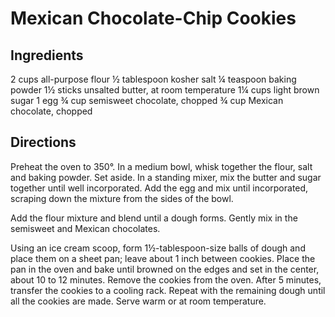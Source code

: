 # Mexican Chocolate-Chip Cookies

## Ingredients
2 cups all-purpose flour
½ tablespoon kosher salt
¼ teaspoon baking powder
1½ sticks unsalted butter, at room temperature
1¼ cups light brown sugar
1 egg
¾ cup semisweet chocolate, chopped
¾ cup Mexican chocolate, chopped

## Directions
Preheat the oven to 350°. In a medium bowl, whisk together the flour, salt and baking powder. Set aside. In a standing mixer, mix the butter and sugar together until well incorporated. Add the egg and mix until incorporated, scraping down the mixture from the sides of the bowl.

Add the flour mixture and blend until a dough forms. Gently mix in the semisweet and Mexican chocolates.

Using an ice cream scoop, form 1½-tablespoon-size balls of dough and place them on a sheet pan; leave about 1 inch between cookies. Place the pan in the oven and bake until browned on the edges and set in the center, about 10 to 12 minutes. Remove the cookies from the oven. After 5 minutes, transfer the cookies to a cooling rack. Repeat with the remaining dough until all the cookies are made. Serve warm or at room temperature.

